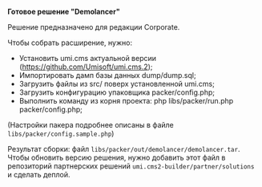 **Готовое решение "Demolancer"**

Решение предназначено для редакции Corporate.

Чтобы собрать расширение, нужно:

* Установить umi.cms актуальной версии (https://github.com/Umisoft/umi.cms.2);
* Импортировать дамп базы данных dump/dump.sql;
* Загрузить файлы из src/ поверх установленной umi.cms;
* Загрузить конфигурацию упаковщика packer/config.php;
* Выполнить команду из корня проекта: php libs/packer/run.php packer/config.php;

(Настройки пакера подробнее описаны в файле `libs/packer/config.sample.php`)

Результат сборки: файл `libs/packer/out/demolancer/demolancer.tar`. 
Чтобы обновить версию решения, нужно добавить этот файл в репозиторий партнерских решений `umi.cms2-builder/partner/solutions` и сделать деплой.